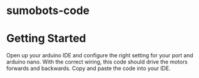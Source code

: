 # sumobots-code
# Getting Started
Open up your arduino IDE and configure the right setting for your port and arduino nano. With the correct wiring, this code should drive the motors forwards and backwards. Copy and paste the code into your IDE.
